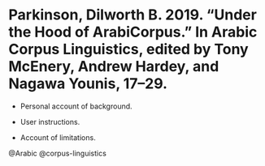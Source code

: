 # Parkinson, Dilworth B. 2019. “Under the Hood of ArabiCorpus.” In Arabic Corpus Linguistics, edited by Tony McEnery, Andrew Hardey, and Nagawa Younis, 17–29.

- Personal account of background.

- User instructions.

- Account of limitations.

@Arabic
@corpus-linguistics

